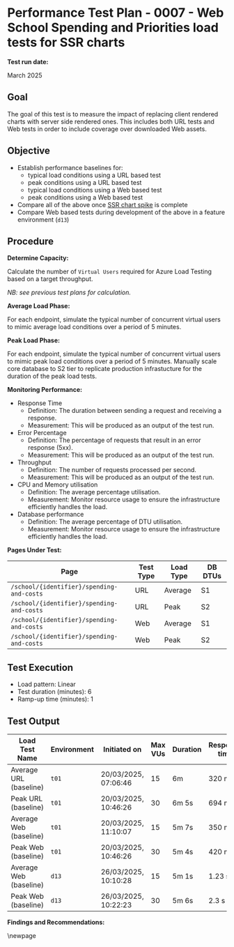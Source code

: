 ﻿# Performance Test Plan - 0007 - Web School Spending and Priorities load tests for SSR charts

**Test run date:**

March 2025

## Goal

The goal of this test is to measure the impact of replacing client rendered charts with server side rendered ones.
This includes both URL tests and Web tests in order to include coverage over downloaded Web assets.

## Objective

- Establish performance baselines for:
  - typical load conditions using a URL based test
  - peak conditions using a URL based test
  - typical load conditions using a Web based test
  - peak conditions using a Web based test
- Compare all of the above once [SSR chart spike](https://dfe-ssp.visualstudio.com/s198-DfE-Benchmarking-service/_workitems/edit/248027) is complete
- Compare Web based tests during development of the above in a feature environment (`d13`)

## Procedure

**Determine Capacity:**

Calculate the number of `Virtual Users` required for Azure Load Testing based on a target throughput.

_NB: see previous test plans for calculation._

**Average Load Phase:**

For each endpoint, simulate the typical number of concurrent virtual users to mimic average load conditions over a period of 5 minutes.

**Peak Load Phase:**

For each endpoint, simulate the typical number of concurrent virtual users to mimic peak load conditions over a period of 5 minutes.
Manually scale core database to S2 tier to replicate production infrastucture for the duration of the peak load tests.

**Monitoring Performance:**

- Response Time
  - Definition: The duration between sending a request and receiving a response.
  - Measurement: This will be produced as an output of the test run.
- Error Percentage
  - Definition: The percentage of requests that result in an error response (5xx).
  - Measurement: This will be produced as an output of the test run.
- Throughput
  - Definition: The number of requests processed per second.
  - Measurement: This will be produced as an output of the test run.
- CPU and Memory utilisation
  - Definition: The average percentage utilisation.
  - Measurement: Monitor resource usage to ensure the infrastructure efficiently handles the load.
- Database performance
  - Definition: The average percentage of DTU utilisation.
  - Measurement: Monitor resource usage to ensure the infrastructure efficiently handles the load.

**Pages Under Test:**

| Page                                      | Test Type | Load Type | DB DTUs |
|-------------------------------------------|-----------|-----------|---------|
| `/school/{identifier}/spending-and-costs` | URL       | Average   | S1      |
| `/school/{identifier}/spending-and-costs` | URL       | Peak      | S2      |
| `/school/{identifier}/spending-and-costs` | Web       | Average   | S1      |
| `/school/{identifier}/spending-and-costs` | Web       | Peak      | S2      |

## Test Execution

- Load pattern: Linear
- Test duration (minutes): 6
- Ramp-up time (minutes): 1

## Test Output

<!-- take care with final separator line in piped table, as pandoc uses this for relative column widths -->
| Load Test Name           | Environment | Initiated on         | Max VUs | Duration | Response time | Errors | Throughput | Result          |
|--------------------------|-------------|----------------------|---------|----------|---------------|--------|------------|-----------------|
| Average URL (baseline)   | `t01`       | 20/03/2025, 07:06:46 | 15      | 6m       | 320 ms        | 0.01 % | 49.99 /s   | [✅ Passed](https://portal.azure.com/#blade/Microsoft_Azure_CloudNativeTesting/NewReport/resourceId/%2Fsubscriptions%2Fa5c0a8d7-a54d-4a6d-ab79-4ca64a3b750f%2Fresourcegroups%2Fs198t01-ebis-perf-tests%2Fproviders%2Fmicrosoft.loadtestservice%2Floadtests%2Fs198t01-load-tests/testId/64328db8-47e9-4214-9182-b5b7505ff027/testRunId/ffdcb805-e405-4f6b-a735-cbcb90ad7027) |
| Peak URL (baseline)      | `t01`       | 20/03/2025, 10:46:26 | 30      | 6m  5s   | 694 ms        | 0.00 % | 67.49 /s   | [✅ Passed](https://portal.azure.com/#blade/Microsoft_Azure_CloudNativeTesting/NewReport/resourceId/%2Fsubscriptions%2Fa5c0a8d7-a54d-4a6d-ab79-4ca64a3b750f%2Fresourcegroups%2Fs198t01-ebis-perf-tests%2Fproviders%2Fmicrosoft.loadtestservice%2Floadtests%2Fs198t01-load-tests/testId/c661f194-eb06-4513-82fc-a3234deca4ae/testRunId/6a131fd9-7a2e-4b7e-8140-9a9ed9dd96d1) |
| Average Web (baseline)   | `t01`       | 20/03/2025, 11:10:07 | 15      | 5m 7s    | 350 ms        | 0.00 % | 113.76 /s  | [✅ Passed](https://portal.azure.com/#blade/Microsoft_Azure_CloudNativeTesting/NewReport/resourceId/%2Fsubscriptions%2Fa5c0a8d7-a54d-4a6d-ab79-4ca64a3b750f%2Fresourcegroups%2Fs198t01-ebis-perf-tests%2Fproviders%2Fmicrosoft.loadtestservice%2Floadtests%2Fs198t01-load-tests/testId/6a131fd9-7a2e-4b7e-8140-9a9ed9dd9b0b/testRunId/6a131fd9-7a2e-4b7e-8140-9a9ed9dd9b3f) |
| Peak Web (baseline)      | `t01`       | 20/03/2025, 10:46:26 | 30      | 5m  4s   | 420 ms        | 0.00 % | 68.72 /s   | [✅ Passed](https://portal.azure.com/#blade/Microsoft_Azure_CloudNativeTesting/NewReport/resourceId/%2Fsubscriptions%2Fa5c0a8d7-a54d-4a6d-ab79-4ca64a3b750f%2Fresourcegroups%2Fs198t01-ebis-perf-tests%2Fproviders%2Fmicrosoft.loadtestservice%2Floadtests%2Fs198t01-load-tests/testId/1f5453f4-9d9c-4cab-8911-b676df16842a/testRunId/6a131fd9-7a2e-4b7e-8140-9a9ed9dd98aa) |
| Average Web (baseline)   | `d13`       | 26/03/2025, 10:10:28 | 15      | 5m 1s    | 1.23 s        | 0.00 % | 34.28 /s   | [✅ Passed](https://portal.azure.com/#blade/Microsoft_Azure_CloudNativeTesting/NewReport/resourceId/%2Fsubscriptions%2Fa5c0a8d7-a54d-4a6d-ab79-4ca64a3b750f%2Fresourcegroups%2Fs198t01-ebis-perf-tests%2Fproviders%2Fmicrosoft.loadtestservice%2Floadtests%2Fs198t01-load-tests/testId/6a131fd9-7a2e-4b7e-8140-9a9ed9dd9b0b/testRunId/466a5fff-5bcf-4705-8f2a-003ae8055257) |
| Peak Web (baseline)      | `d13`       | 26/03/2025, 10:22:23 | 30      | 5m 6s    | 2.3 s         | 0.00 % | 35.05 /s   | [✅ Passed](https://portal.azure.com/#blade/Microsoft_Azure_CloudNativeTesting/NewReport/resourceId/%2Fsubscriptions%2Fa5c0a8d7-a54d-4a6d-ab79-4ca64a3b750f%2Fresourcegroups%2Fs198t01-ebis-perf-tests%2Fproviders%2Fmicrosoft.loadtestservice%2Floadtests%2Fs198t01-load-tests/testId/1f5453f4-9d9c-4cab-8911-b676df16842a/testRunId/466a5fff-5bcf-4705-8f2a-003ae805559b) |

**Findings and Recommendations:**

<!-- Leave the rest of this page blank -->
\newpage
